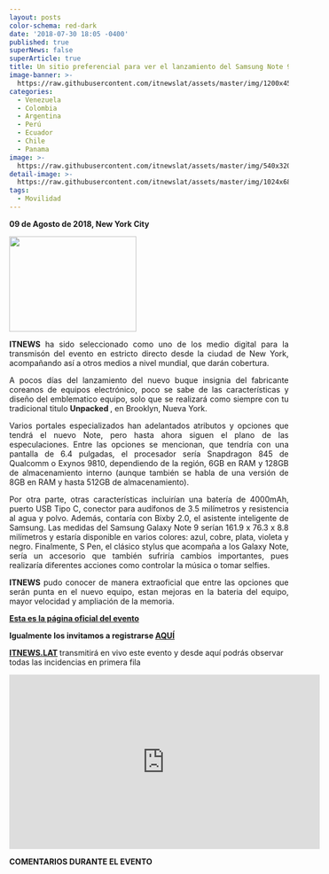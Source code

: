 ```yaml
---
layout: posts
color-schema: red-dark
date: '2018-07-30 18:05 -0400'
published: true
superNews: false
superArticle: true
title: Un sitio preferencial para ver el lanzamiento del Samsung Note 9
image-banner: >-
  https://raw.githubusercontent.com/itnewslat/assets/master/img/1200x450/Samsung-note-9.jpg
categories:
  - Venezuela
  - Colombia
  - Argentina
  - Perú
  - Ecuador
  - Chile
  - Panama
image: >-
  https://raw.githubusercontent.com/itnewslat/assets/master/img/540x320/Samsung-note-9-p.jpg
detail-image: >-
  https://raw.githubusercontent.com/itnewslat/assets/master/img/1024x680/Samsung-note-9-g.jpg
tags:
  - Movilidad
---
```

**09 de Agosto de 2018, New York City**

<p style="text-align: left;"><img class="alignleft" src="https://upload.wikimedia.org/wikipedia/commons/thumb/4/49/Brooklyn_Bridge_%26_Downtown_Manhattan_%2811654537846%29.jpg/800px-Brooklyn_Bridge_%26_Downtown_Manhattan_%2811654537846%29.jpg" alt="" width="229" height="172" /> <p style="text-align: justify;"><Strong>ITNEWS</Strong> ha sido seleccionado como uno de los medio digital para la transmisón del evento en estricto directo desde la ciudad de New York, acompañando así a otros medios a nivel mundial, que darán cobertura.</p>

<p style="text-align: justify;">A pocos días del lanzamiento del nuevo buque insignia del fabricante coreanos de equipos electrónico, poco se sabe de las características y diseño del emblematico equipo, solo que se realizará como siempre con tu tradicional titulo <Strong>Unpacked </Strong>, en Brooklyn, Nueva York.</p>


<p style="text-align: justify;">Varios portales especializados han adelantados atributos y opciones que tendrá el nuevo Note, pero hasta ahora siguen el plano de las especulaciones. Entre las opciones se mencionan, que tendría con una pantalla de 6.4 pulgadas, el procesador sería Snapdragon 845 de Qualcomm o Exynos 9810, dependiendo de la región, 6GB en RAM y 128GB de almacenamiento interno (aunque también se habla de una versión de 8GB en RAM y hasta 512GB de almacenamiento).</p> 

<p style="text-align: justify;">Por otra parte, otras características incluirían una batería de 4000mAh, puerto USB Tipo C, conector para audífonos de 3.5 milímetros y resistencia al agua y polvo. Además, contaría con Bixby 2.0, el asistente inteligente de Samsung. Las medidas del Samsung Galaxy Note 9 serían 161.9 x 76.3 x 8.8 milímetros y estaría disponible en varios colores: azul, cobre, plata, violeta y negro. Finalmente, S Pen, el clásico stylus que acompaña a los Galaxy Note, sería un accesorio que también sufriría cambios importantes, pues realizaría diferentes acciones como controlar la música o tomar selfies.</p>

<p style="text-align: justify;"><Strong>ITNEWS</Strong> pudo conocer de manera extraoficial que entre las opciones que serán punta en el nuevo equipo, estan mejoras en la bateria del equipo, mayor velocidad y ampliación de la memoria.</p>

<strong><a href="http://www.samsungmobilepress.com/">Esta es la página oficial del evento</a></strong>

<strong>Igualmente los invitamos a registrarse <a href="https://www.samsung.com/latin/unpacked/">AQUÍ</a></strong>

<strong><a href="http://ITNEWS.LAT">ITNEWS.LAT</a> </strong>transmitirá en vivo este evento y desde aquí podrás observar todas las incidencias en primera fila
<p style="text-align: justify;"></p>

<iframe width="560" height="315" src="https://www.youtube.com/embed/Y-37lkw_uaQ" frameborder="0" allow="autoplay; encrypted-media" allowfullscreen></iframe>

<strong>COMENTARIOS DURANTE EL EVENTO</strong>

